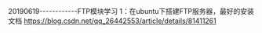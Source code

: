 20190619------------FTP模块学习
1：在ubuntu下搭建FTP服务器，最好的安装文档
https://blog.csdn.net/qq_26442553/article/details/81411261
